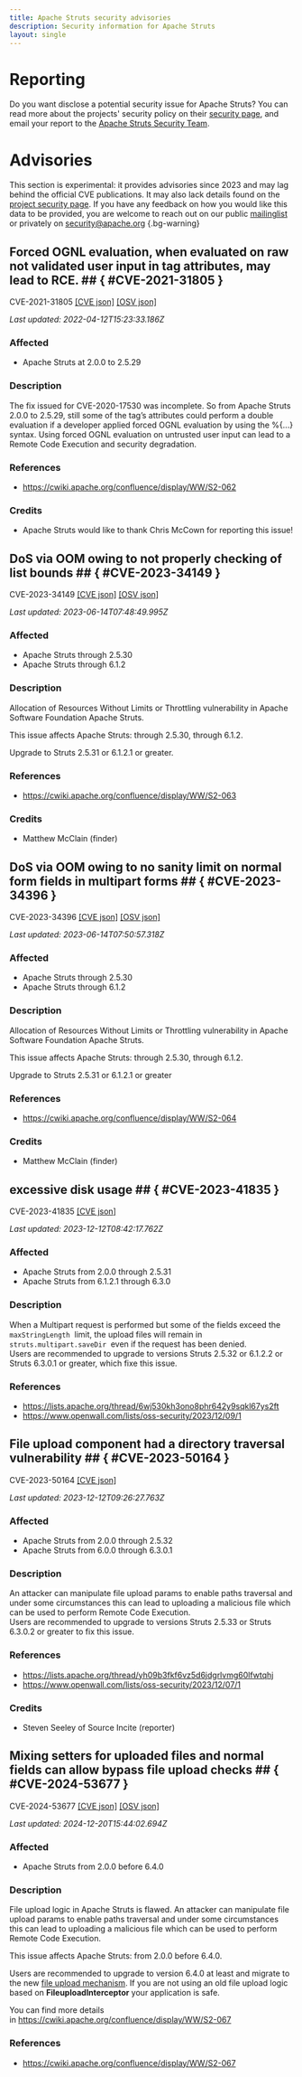 ```yaml
---
title: Apache Struts security advisories
description: Security information for Apache Struts
layout: single
---
```


# Reporting

Do you want disclose a potential security issue for Apache Struts? You can read more about the projects' security policy on their [security page](https://struts.apache.org/security.html), and email your report to the [Apache Struts Security Team](mailto:security@struts.apache.org).

# Advisories

This section is experimental: it provides advisories since 2023 and may lag behind the official CVE publications. It may also lack details found on the [project security page](https://struts.apache.org/security.html). If you have any feedback on how you would like this data to be provided, you are welcome to reach out on our public [mailinglist](/mailinglist) or privately on [security@apache.org](mailto:security@apache.org)
{.bg-warning}

## Forced OGNL evaluation, when evaluated on raw not validated user input in tag attributes, may lead to RCE. ## { #CVE-2021-31805 }

CVE-2021-31805 [\[CVE json\]](./CVE-2021-31805.cve.json) [\[OSV json\]](./CVE-2021-31805.osv.json)



_Last updated: 2022-04-12T15:23:33.186Z_

### Affected

* Apache Struts at 2.0.0 to 2.5.29


### Description

The fix issued for CVE-2020-17530 was incomplete. So from Apache Struts 2.0.0 to 2.5.29, still some of the tag’s attributes could perform a double evaluation if a developer applied forced OGNL evaluation by using the %{...} syntax. Using forced OGNL evaluation on untrusted user input can lead to a Remote Code Execution and security degradation.

### References
* https://cwiki.apache.org/confluence/display/WW/S2-062


### Credits
* Apache Struts would like to thank Chris McCown for reporting this issue!


## DoS via OOM owing to not properly checking of list bounds ## { #CVE-2023-34149 }

CVE-2023-34149 [\[CVE json\]](./CVE-2023-34149.cve.json) [\[OSV json\]](./CVE-2023-34149.osv.json)



_Last updated: 2023-06-14T07:48:49.995Z_

### Affected

* Apache Struts through 2.5.30
* Apache Struts through 6.1.2


### Description

Allocation of Resources Without Limits or Throttling vulnerability in Apache Software Foundation Apache Struts.<p>This issue affects Apache Struts: through 2.5.30, through 6.1.2.</p><p>Upgrade to Struts 2.5.31 or 6.1.2.1 or greater.<br></p>

### References
* https://cwiki.apache.org/confluence/display/WW/S2-063


### Credits
* Matthew McClain (finder)


## DoS via OOM owing to no sanity limit on normal form fields in multipart forms ## { #CVE-2023-34396 }

CVE-2023-34396 [\[CVE json\]](./CVE-2023-34396.cve.json) [\[OSV json\]](./CVE-2023-34396.osv.json)



_Last updated: 2023-06-14T07:50:57.318Z_

### Affected

* Apache Struts through 2.5.30
* Apache Struts through 6.1.2


### Description

Allocation of Resources Without Limits or Throttling vulnerability in Apache Software Foundation Apache Struts.<p>This issue affects Apache Struts: through 2.5.30, through 6.1.2.</p><p>Upgrade to Struts 2.5.31 or 6.1.2.1 or greater<br></p>

### References
* https://cwiki.apache.org/confluence/display/WW/S2-064


### Credits
* Matthew McClain (finder)


## excessive disk usage ## { #CVE-2023-41835 }

CVE-2023-41835 [\[CVE json\]](./CVE-2023-41835.cve.json)

_Last updated: 2023-12-12T08:42:17.762Z_

### Affected

* Apache Struts from 2.0.0 through 2.5.31
* Apache Struts from 6.1.2.1 through 6.3.0


### Description

<span style="background-color: rgb(255, 255, 255);">When a Multipart request is performed but some of the fields exceed the </span><code>maxStringLength</code><span style="background-color: rgb(255, 255, 255);">&nbsp; limit, the upload files will remain in </span><code>struts.multipart.saveDir</code><span style="background-color: rgb(255, 255, 255);">&nbsp; even if the request has been denied.</span><br>Users are recommended to upgrade to versions <span style="background-color: rgb(255, 255, 255);">Struts 2.5.32 or 6.1.2.2 or Struts 6.3.0.1 or greater</span>, which fixe this issue.

### References
* https://lists.apache.org/thread/6wj530kh3ono8phr642y9sqkl67ys2ft
* https://www.openwall.com/lists/oss-security/2023/12/09/1


## File upload component had a directory traversal vulnerability ## { #CVE-2023-50164 }

CVE-2023-50164 [\[CVE json\]](./CVE-2023-50164.cve.json)

_Last updated: 2023-12-12T09:26:27.763Z_

### Affected

* Apache Struts from 2.0.0 through 2.5.32
* Apache Struts from 6.0.0 through 6.3.0.1


### Description

<span style="background-color: rgb(255, 255, 255);">An attacker can manipulate file upload params to enable paths traversal and under some circumstances this can lead to uploading a malicious file which can be used to perform Remote Code Execution.</span><br>Users are recommended to upgrade to versions <span style="background-color: rgb(255, 255, 255);">Struts 2.5.33 or Struts 6.3.0.2 or greater to</span>&nbsp;fix this issue.<br>

### References
* https://lists.apache.org/thread/yh09b3fkf6vz5d6jdgrlvmg60lfwtqhj
* https://www.openwall.com/lists/oss-security/2023/12/07/1


### Credits
* Steven Seeley of Source Incite (reporter)


## Mixing setters for uploaded files and normal fields can allow bypass file upload checks ## { #CVE-2024-53677 }

CVE-2024-53677 [\[CVE json\]](./CVE-2024-53677.cve.json) [\[OSV json\]](./CVE-2024-53677.osv.json)



_Last updated: 2024-12-20T15:44:02.694Z_

### Affected

* Apache Struts from 2.0.0 before 6.4.0


### Description

<p>File upload logic in Apache Struts is flawed.&nbsp;<span style="background-color: rgb(255, 255, 255);">An attacker can manipulate file upload params to enable paths traversal and under some circumstances this can lead to uploading a malicious file which can be used to perform Remote Code Execution.</span></p><p>This issue affects Apache Struts: from 2.0.0 before 6.4.0.</p><p>Users are recommended to upgrade to version 6.4.0 at least and <span style="background-color: rgb(255, 255, 255);">migrate to the new </span><a target="_blank" rel="nofollow" href="https://struts.apache.org/core-developers/file-upload">file upload mechanism</a><span style="background-color: rgb(255, 255, 255);">. If you are not using an old file upload logic based on&nbsp;<b>FileuploadInterceptor</b>&nbsp;your application is safe.</span></p>You can find more details in&nbsp;<a target="_blank" rel="nofollow" href="https://cwiki.apache.org/confluence/display/WW/S2-067">https://cwiki.apache.org/confluence/display/WW/S2-067</a>

### References
* https://cwiki.apache.org/confluence/display/WW/S2-067
